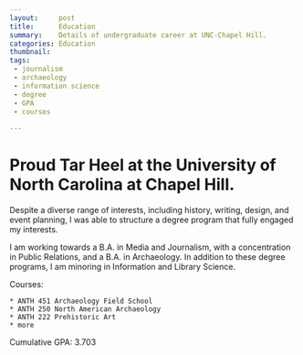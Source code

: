 ```yaml
---
layout:     post
title:      Education
summary:    Details of undergraduate career at UNC-Chapel Hill.
categories: Education
thumbnail: 
tags:
 - journalism
 - archaeology
 - information science
 - degree
 - GPA
 - courses
 
---
```


# Proud Tar Heel at the University of North Carolina at Chapel Hill.

Despite a diverse range of interests, including history, writing, design, and event planning, I was able to structure a degree program that fully engaged my interests.

I am working towards a B.A. in Media and Journalism, with a concentration in Public Relations, and a B.A. in Archaeology. In addition to these degree programs, I am minoring in Information and Library Science.

Courses:

	* ANTH 451 Archaeology Field School
	* ANTH 250 North American Archaeology
	* ANTH 222 Prehistoric Art
	* more

Cumulative GPA: 3.703